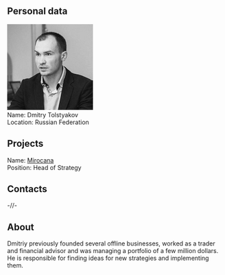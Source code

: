 ## Personal data
![dmitry tolstyakov photo](photo/dmitry_tolstyakov.jpg)  
Name:   Dmitry Tolstyakov  
Location: Russian Federation  
## Projects 
Name: [Mirocana](../projects/mirocana.md)  
Position: Head of Strategy   
## Contacts
-//-
## About
Dmitriy previously founded several offline businesses, worked as a trader and financial advisor and was managing a portfolio of a few million dollars. He is responsible for finding ideas for new strategies and implementing them.
